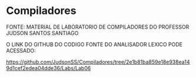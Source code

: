 # Compiladores



FONTE: MATERIAL DE LABORATORIO DE COMPILADORES DO PROFESSOR JUDSON SANTOS SANTIAGO

O LINK DO GITHUB DO CODIGO FONTE DO ANALISADOR LEXICO PODE ACESSADO:

https://github.com/JudsonSS/Compiladores/tree/2e1b81ba859e18e938ea149d1cef2edea04dde36/Labs/Lab06